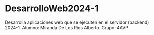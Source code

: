 # DesarrolloWeb2024-1
Desarrolla aplicaciones web que se ejecuten en el servidor (backend) 2024-1.
Alumno: Miranda De Los Rios Alberto.
Grupo: 4AVP
